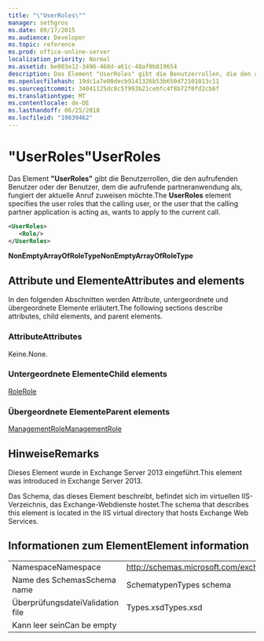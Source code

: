 ```yaml
---
title: "\"UserRoles\""
manager: sethgros
ms.date: 09/17/2015
ms.audience: Developer
ms.topic: reference
ms.prod: office-online-server
localization_priority: Normal
ms.assetid: be003e12-3496-468d-a61c-48af0b819654
description: Das Element "UserRoles" gibt die Benutzerrollen, die den aufrufenden Benutzer oder der Benutzer, dem die aufrufende partneranwendung als, fungiert der aktuelle Anruf zuweisen möchte.
ms.openlocfilehash: 19dc1a7e00decb9141326b53b650d72101013c11
ms.sourcegitcommit: 34041125dc8c5f993b21cebfc4f8b72f0fd2cb6f
ms.translationtype: MT
ms.contentlocale: de-DE
ms.lasthandoff: 06/25/2018
ms.locfileid: "19839462"
---
```

# <a name="userroles"></a><span data-ttu-id="35d79-103">"UserRoles"</span><span class="sxs-lookup"><span data-stu-id="35d79-103">UserRoles</span></span>

<span data-ttu-id="35d79-104">Das Element **"UserRoles"** gibt die Benutzerrollen, die den aufrufenden Benutzer oder der Benutzer, dem die aufrufende partneranwendung als, fungiert der aktuelle Anruf zuweisen möchte.</span><span class="sxs-lookup"><span data-stu-id="35d79-104">The **UserRoles** element specifies the user roles that the calling user, or the user that the calling partner application is acting as, wants to apply to the current call.</span></span> 
  
```XML
<UserRoles>
   <Role/>
</UserRoles>
```

 <span data-ttu-id="35d79-105">**NonEmptyArrayOfRoleType**</span><span class="sxs-lookup"><span data-stu-id="35d79-105">**NonEmptyArrayOfRoleType**</span></span>
## <a name="attributes-and-elements"></a><span data-ttu-id="35d79-106">Attribute und Elemente</span><span class="sxs-lookup"><span data-stu-id="35d79-106">Attributes and elements</span></span>

<span data-ttu-id="35d79-107">In den folgenden Abschnitten werden Attribute, untergeordnete und übergeordnete Elemente erläutert.</span><span class="sxs-lookup"><span data-stu-id="35d79-107">The following sections describe attributes, child elements, and parent elements.</span></span>
  
### <a name="attributes"></a><span data-ttu-id="35d79-108">Attribute</span><span class="sxs-lookup"><span data-stu-id="35d79-108">Attributes</span></span>

<span data-ttu-id="35d79-109">Keine.</span><span class="sxs-lookup"><span data-stu-id="35d79-109">None.</span></span>
  
### <a name="child-elements"></a><span data-ttu-id="35d79-110">Untergeordnete Elemente</span><span class="sxs-lookup"><span data-stu-id="35d79-110">Child elements</span></span>

[<span data-ttu-id="35d79-111">Role</span><span class="sxs-lookup"><span data-stu-id="35d79-111">Role</span></span>](role.md)
  
### <a name="parent-elements"></a><span data-ttu-id="35d79-112">Übergeordnete Elemente</span><span class="sxs-lookup"><span data-stu-id="35d79-112">Parent elements</span></span>

[<span data-ttu-id="35d79-113">ManagementRole</span><span class="sxs-lookup"><span data-stu-id="35d79-113">ManagementRole</span></span>](managementrole.md)
  
## <a name="remarks"></a><span data-ttu-id="35d79-114">Hinweise</span><span class="sxs-lookup"><span data-stu-id="35d79-114">Remarks</span></span>

<span data-ttu-id="35d79-115">Dieses Element wurde in Exchange Server 2013 eingeführt.</span><span class="sxs-lookup"><span data-stu-id="35d79-115">This element was introduced in Exchange Server 2013.</span></span>
  
<span data-ttu-id="35d79-116">Das Schema, das dieses Element beschreibt, befindet sich im virtuellen IIS-Verzeichnis, das Exchange-Webdienste hostet.</span><span class="sxs-lookup"><span data-stu-id="35d79-116">The schema that describes this element is located in the IIS virtual directory that hosts Exchange Web Services.</span></span>
  
## <a name="element-information"></a><span data-ttu-id="35d79-117">Informationen zum Element</span><span class="sxs-lookup"><span data-stu-id="35d79-117">Element information</span></span>

|||
|:-----|:-----|
|<span data-ttu-id="35d79-118">Namespace</span><span class="sxs-lookup"><span data-stu-id="35d79-118">Namespace</span></span>  <br/> |http://schemas.microsoft.com/exchange/services/2006/types  <br/> |
|<span data-ttu-id="35d79-119">Name des Schemas</span><span class="sxs-lookup"><span data-stu-id="35d79-119">Schema name</span></span>  <br/> |<span data-ttu-id="35d79-120">Schematypen</span><span class="sxs-lookup"><span data-stu-id="35d79-120">Types schema</span></span>  <br/> |
|<span data-ttu-id="35d79-121">Überprüfungsdatei</span><span class="sxs-lookup"><span data-stu-id="35d79-121">Validation file</span></span>  <br/> |<span data-ttu-id="35d79-122">Types.xsd</span><span class="sxs-lookup"><span data-stu-id="35d79-122">Types.xsd</span></span>  <br/> |
|<span data-ttu-id="35d79-123">Kann leer sein</span><span class="sxs-lookup"><span data-stu-id="35d79-123">Can be empty</span></span>  <br/> ||
   

